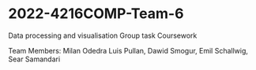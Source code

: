 # 2022-4216COMP-Team-6
Data processing and visualisation Group task Coursework

Team Members: Milan Odedra Luis Pullan, Dawid Smogur, Emil Schallwig, Sear Samandari






